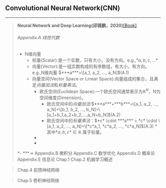 ## Convolutional Neural Network(CNN)
----
>**Neural Network and Deep Learning(邱锡鹏，2020)**[[Book]](https://nndl.github.io/)<br/>
> ###### Appendix.A 线性代数
> + N维向量
>    + 标量(Scalar):是一个实数，只有大小，没有方向。e.g.,$*a,b,c,...*$
>    + 向量(Vector):是一组实数构成的有序数组，有大小，有方向。e.g.,N维向量 $***a***=\[a_1, a_2, ..., a_N]$(A.1)
>    + 向量空间(Vector Space or Linear Space):向量组成的集合，且满足*向量加法*和*标量乘法*。
>       + 欧氏空间(Euclidean Space):一个欧氏空间通常表示为$\mathbb{R}^N$，N为空间维度(Dimension)。
>          + 欧氏空间中的*向量加法*:$***a***+***b***=\[a_1, a_2, ..., a_N]+\[b_1, b_2, ..., b_N]=\[a_1+b_1,a_2+b_2,...,a_N+b_N]$(A.2)
>          + 欧氏空间中的*标量乘法*：$*c* \cdot ***a*** = *c* \cdot \[a_1, a_2, ..., a_N]=\[*c*a_1, *c*a_2, ..., *c*a_N]$(A.3)
>          \* 其中$*a,b,c* \in \mathbb{R}$ 属于标量。
>       +
>       +
> *-
***-> Appendix.B 微积分
> Appendix.C 数学优化
> Appendix.D 概率论
> Appendix.E 信息论
> Chap.1 
> Chap.2 机器学习概述<br/>


> Chap.4 前馈神经网络

> Chap.5 卷积神经网络
